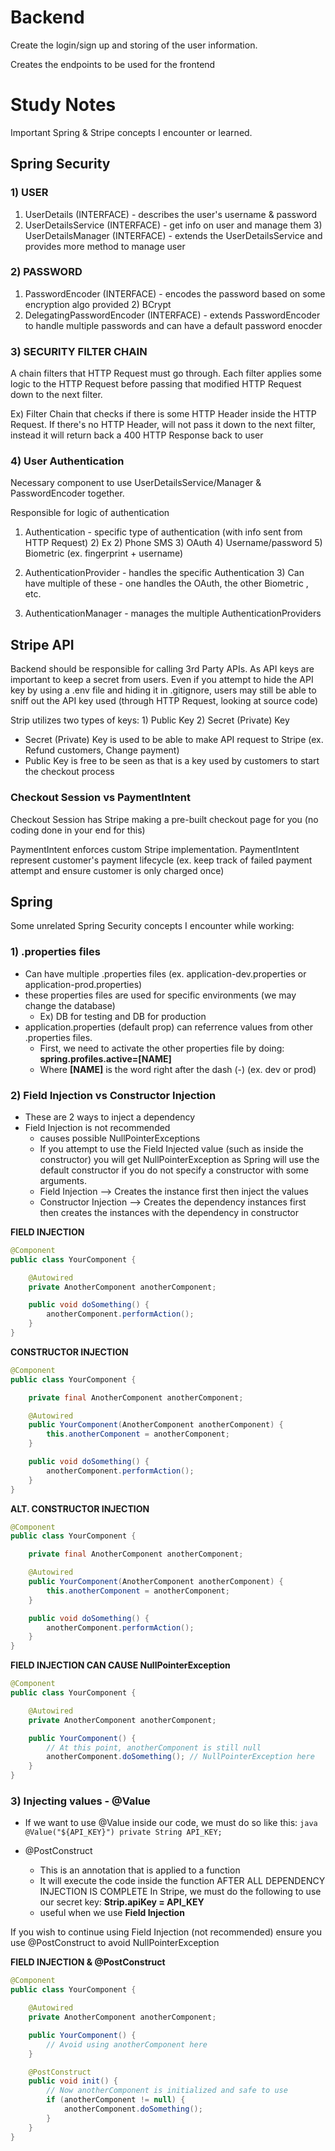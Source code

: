 # Backend
Create the login/sign up and storing of the user information.

Creates the endpoints to be used for the frontend

# Study Notes
Important Spring & Stripe concepts I encounter or learned.

## Spring Security
### 1) **USER**
1) UserDetails (INTERFACE) - describes the user's username & password
2) UserDetailsService (INTERFACE) - get info on user and manage them 
   3) UserDetailsManager (INTERFACE) - extends the UserDetailsService and provides more method to manage user

### 2) **PASSWORD**
1) PasswordEncoder (INTERFACE) - encodes the password based on some encryption algo provided
   2) BCrypt
3) DelegatingPasswordEncoder (INTERFACE) - extends PasswordEncoder to handle multiple passwords and can have a default password enocder


### 3) **SECURITY FILTER CHAIN**

A chain filters that HTTP Request must go through. Each filter applies some logic to the HTTP Request before passing that modified HTTP Request 
down to the next filter. 

Ex) Filter Chain that checks if there is some HTTP Header inside the HTTP Request. If there's no 
HTTP Header, will not pass it down to the next filter, instead it will return back a 400 HTTP Response back to user

### 4) **User Authentication**

Necessary component to use UserDetailsService/Manager & PasswordEncoder together. 

Responsible for logic of authentication

1) Authentication - specific type of authentication (with info sent from HTTP Request)
   2) Ex
     2) Phone SMS
     3) OAuth
     4) Username/password
     5) Biometric (ex. fingerprint + username)


2) AuthenticationProvider - handles the specific Authentication
   3) Can have multiple of these - one handles the OAuth, the other Biometric , etc.
   
4) AuthenticationManager - manages the multiple AuthenticationProviders

## Stripe API
Backend should be responsible for calling 3rd Party APIs. As API keys are important to keep a secret from users. 
Even if you attempt to hide the API key by using a .env file and hiding it in .gitignore, users may still be able to sniff
out the API key used (through HTTP Request, looking at source code)


Strip utilizes two types of keys: 1) Public Key 2) Secret (Private) Key

- Secret (Private) Key is used to be able to make API request to Stripe (ex. Refund customers, Change payment)
- Public Key is free to be seen as that is a key used by customers to start the checkout process

### Checkout Session vs PaymentIntent
Checkout Session has Stripe making a pre-built checkout page for you (no coding 
done in your end for this)

PaymentIntent enforces custom Stripe implementation. PaymentIntent represent
customer's payment lifecycle (ex. keep track of failed payment attempt 
and ensure customer is only charged once)

## Spring 
Some unrelated Spring Security concepts I encounter while working:

### 1) .properties files
   - Can have multiple .properties files (ex. application-dev.properties or application-prod.properties)
   - these properties files are used for specific environments (we may change the database)
     - Ex) DB for testing and DB for production 
   - application.properties (default prop) can referrence values from other .properties files.
     - First, we need to activate the other properties file by doing: **spring.profiles.active=[NAME]**
     - Where **[NAME]** is the word right after the dash (-) (ex. dev or prod)


### 2) Field Injection vs Constructor Injection
   - These are 2 ways to inject a dependency
   - Field Injection is not recommended 
     - causes possible NullPointerExceptions
     - If you attempt to use the Field Injected value (such as inside the constructor) you will
   get NullPointerException as Spring will use the default constructor if you do not specify a 
   constructor with some arguments. 
     - Field Injection --> Creates the instance first then inject the values
     - Constructor Injection --> Creates the dependency instances first then creates the instances with 
     the dependency in constructor

**FIELD INJECTION**
```java
@Component
public class YourComponent {

    @Autowired
    private AnotherComponent anotherComponent;

    public void doSomething() {
        anotherComponent.performAction();
    }
}
```

**CONSTRUCTOR INJECTION**
```java
@Component
public class YourComponent {

    private final AnotherComponent anotherComponent;

    @Autowired
    public YourComponent(AnotherComponent anotherComponent) {
        this.anotherComponent = anotherComponent;
    }

    public void doSomething() {
        anotherComponent.performAction();
    }
}
```

**ALT. CONSTRUCTOR INJECTION** 
```java
@Component
public class YourComponent {

    private final AnotherComponent anotherComponent;

    @Autowired
    public YourComponent(AnotherComponent anotherComponent) {
        this.anotherComponent = anotherComponent;
    }

    public void doSomething() {
        anotherComponent.performAction();
    }
}
```

**FIELD INJECTION CAN CAUSE NullPointerException**
```java
@Component
public class YourComponent {

    @Autowired
    private AnotherComponent anotherComponent;

    public YourComponent() {
        // At this point, anotherComponent is still null
        anotherComponent.doSomething(); // NullPointerException here
    }
}
```
### 3) Injecting values - @Value
- If we want to use @Value inside our code, we must do so like this:
       ```java
         @Value("${API_KEY}")
        private String API_KEY;
       ```


- @PostConstruct
    - This is an annotation that is applied to a function
    - It will execute the code inside the function AFTER ALL DEPENDENCY INJECTION IS COMPLETE
      In Stripe, we must do the following to use our secret key: **Strip.apiKey = API_KEY**
    - useful when we use **Field Injection**

If you wish to continue using Field Injection (not recommended) ensure you use @PostConstruct to avoid
NullPointerException 
       
**FIELD INJECTION & @PostConstruct**
```java
@Component
public class YourComponent {

    @Autowired
    private AnotherComponent anotherComponent;

    public YourComponent() {
        // Avoid using anotherComponent here
    }

    @PostConstruct
    public void init() {
        // Now anotherComponent is initialized and safe to use
        if (anotherComponent != null) {
            anotherComponent.doSomething();
        }
    }
}
```

